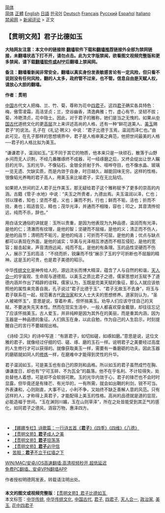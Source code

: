  <!-- 面包屑导航 --> <div class="breadcrumb"><!-- GTranslate: https://gtranslate.io/ -->  <div class="switcher notranslate">  <div class="selected">  <a href="#" onclick="return false;"> 简体</a>  </div>  <div class="option">  <a href="https://www.bannedbook.org" onclick="doGTranslate('zh-CN|zh-CN');jQuery('div.switcher div.selected a').html(jQuery(this).html());return false;" title="简体中文" class="nturl selected"> 简体</a>  <a href="https://www.bannedbook.org/zh-tw/" onclick="doGTranslate('zh-CN|zh-TW');jQuery('div.switcher div.selected a').html(jQuery(this).html());return false;" title="繁體中文" class="nturl"> 正體</a>  <a href="https://www.bannedbook.org/en/" onclick="doGTranslate('zh-CN|en');jQuery('div.switcher div.selected a').html(jQuery(this).html());return false;" title="English" class="nturl"> English</a>  <a href="https://www.bannedbook.org/ja/" onclick="doGTranslate('zh-CN|ja');jQuery('div.switcher div.selected a').html(jQuery(this).html());return false;" title="日本語" class="nturl"> 日語</a>  <a href="https://www.bannedbook.org/ko/" onclick="doGTranslate('zh-CN|ko');jQuery('div.switcher div.selected a').html(jQuery(this).html());return false;" title="한국어" class="nturl"> 한국어</a>  <a href="https://www.bannedbook.org/de/" onclick="doGTranslate('zh-CN|de');jQuery('div.switcher div.selected a').html(jQuery(this).html());return false;" title="Deutsch" class="nturl"> Deutsch</a>  <a href="https://www.bannedbook.org/fr/" onclick="doGTranslate('zh-CN|fr');jQuery('div.switcher div.selected a').html(jQuery(this).html());return false;" title="Français" class="nturl"> Français</a>  <a href="https://www.bannedbook.org/ru/" onclick="doGTranslate('zh-CN|ru');jQuery('div.switcher div.selected a').html(jQuery(this).html());return false;" title="Русский" class="nturl"> Русский</a>  <a href="https://www.bannedbook.org/es/" onclick="doGTranslate('zh-CN|es');jQuery('div.switcher div.selected a').html(jQuery(this).html());return false;" title="Español" class="nturl"> Español</a>  <a href="https://www.bannedbook.org/it/" onclick="doGTranslate('zh-CN|it');jQuery('div.switcher div.selected a').html(jQuery(this).html());return false;" title="Italiano" class="nturl"> Italiano</a>  </div>  </div>      <div class='breadcrumb-sub'><!-- Breadcrumb NavXT 6.3.0 --> <a href="https://www.bannedbook.org/" class="home">禁闻网</a> &gt; <a href="https://www.bannedbook.org/bnews/comments/" class="category">新闻评论</a> &gt; 正文</div></div><h2>【贯明文苑】君子比德如玉 </h2> <p class="notice"><b>大陆网友注意：本文中的链接除 <a href="https://github.com/bannedbook/fanqiang" >翻墙</a>软件下载和<a href="https://github.com/killgcd/justmysocks/blob/master/README.md">翻墙推荐</a>链接外全部为禁网链接，未翻墙状态下打不开，请勿点击。此为文字版禁闻，欲看图文视频完整版和更多禁闻，请下载<a href="https://github.com/bannedbook/fanqiang">翻墙软件或APP</a>后翻墙上禁闻网。</p><p>备注：翻墙看新闻非常安全，翻墙以真实身份发表敏感言论有一定风险，但只看不说则没有任何风险，翻的人太多，政府管不过来，也不管。信息自由是天赋人权，请放心大胆的翻墙。</b></p>  <div class="entry"> <p>              <a href="https://i0.wp.com/upload-images-bucket-v64rleca837do.s3.eu-west-1.amazonaws.com/wp-content/uploads/2021/07/08094742/%E5%90%9B%E5%AD%90%E6%AF%94%E5%BE%B7%E5%A6%82%E7%8E%89-%EF%BC%88%E5%9C%96%E7%89%87%E4%BE%86%E6%BA%90%EF%BC%9APixabay%EF%BC%89.jpeg?fit=1600%2C723&#038;ssl=1" data-caption=""></a>                            </p> <p><strong>作者︰贯明</strong></p> <p><span class='wp_keywordlink_affiliate'><a href="https://www.bannedbook.org/" title="中国" target="_blank">中国</a></span>古代文人把梅、兰、竹、菊，尊称为花中<a href="https://www.bannedbook.org/bnews/tag/%E5%9B%9B%E5%90%9B%E5%AD%90/" class="st_tag internal_tag" rel="tag" title="标签 四君子 下的日志">四君子</a>。这四<a href="https://www.bannedbook.org/bnews/tag/%E5%90%9B%E5%AD%90/" class="st_tag internal_tag" rel="tag" title="标签 君子 下的日志">君子</a>确实各具特色︰梅，傲雪凌霜，高洁坚贞；兰，空谷幽香，清逸典雅；竹，虚心有节，坚韧不拔；菊，冷艳清贞，花中隐士。因此，对于君子的雅称，她们是当之无愧的。如果从<a href="https://www.bannedbook.org/bnews/tag/%e4%b8%ad%e5%9b%bd%e5%8f%a4%e4%bb%a3/" class="st_tag internal_tag" rel="tag" title="标签 中国古代 下的日志">中国古代</a>道统文化的更<span class='wp_keywordlink_affiliate'><a href="https://www.bannedbook.org/bnews/ccpdope/" title="中共高层内幕" target="_blank">高层</a></span>次上来评述高尚的人格，还有一种“鲜花送美人、<a href="https://www.bannedbook.org/bnews/tag/%E7%BE%8E%E7%8E%89/" class="st_tag internal_tag" rel="tag" title="标签 美玉 下的日志">美玉</a>赐君子”的说法。孔子在《礼记·聘义》中说︰“君子比德于玉焉，温润而泽仁也。”由此可见，在孔子那样的思想境界中，君子是人格审美之典范，他把世间最美的人格──君子的人格比拟为美玉。</p>  <p>“谦谦君子，温润如玉。”玉不同于其它的物质，他本来只是一块顽石，散落于山野乡间而无人识荆，不经几番雕琢终不成器，可一经琢磨之后，又终会绽出让世人瞩目的光华。玉的光华，不像钻石、金银全折射于外、喧哗夺目，也不像水晶、玻璃一览无遗、欠缺实质，而是内敛于自身，时日越久，越能回味无穷。这样的性格，很像韬光养晦的君子高人，用美玉来比喻君子，实在无比贴切。</p> <p>如果把人世间的正人君子比作美玉，那无疑给君子这个雅称赋予了更多的崇高的内涵。古籍《管子·水地》中说︰“夫玉之所贵者，九德出焉。夫玉温润以泽，仁也；邻以理者，知也；坚而不蹙，义也；廉而不刿，行也；鲜而不垢，洁也；折而不挠，勇也；瑕适皆见，精也；茂华光泽，并通而不相陵，容也；叩之，其音清抟彻远，纯而不杀，辞也。”</p> <p>用白话文通俗的讲就是︰玉所以贵重，是因为他表现为九种品德，温润而有光泽，是他的仁；清澈而有纹理，是他的智；坚硬而不屈缩，是他的义；清正而不伤人，是他的品节；清明而不垢污，是他的纯洁；可折而不可屈，是他的勇；优点与缺点都可以表现在外面，是他的诚实；华美与光泽相互渗透而不相互侵犯，是他的宽容；敲击起来，声音清扬远闻，纯而不乱，是他的有条理。玉的品性坚硬而不伤人，展示了玉的高洁︰“不挠而折，锐廉而不忮”展示了玉的宁可折断也不屈服的精神。这是玉的可贵，也是君子美德的昭示。</p>  <p>中华<span class='wp_keywordlink_affiliate'><a href="https://www.bannedbook.org/bnews/tculture/" title="传统文化" target="_blank">传统文化</a></span>是神传给人的，源远流长而博大精深，蕴含了人与自然的和谐，<a href="https://www.bannedbook.org/bnews/tag/%E5%A4%A9%E4%BA%BA%E5%90%88%E4%B8%80/" class="st_tag internal_tag" rel="tag" title="标签 天人合一 下的日志">天人合一</a>的宇宙观、生命观与道德观。以美玉之质比君子之德，儒家思想对玉赋予了道德内涵并作出了精辟的诠释。儒家认为，玉既是完美天赋的象征，那么人就应该依照他的属性来完善自我，孔子说过“君子比德于玉”、“君子无故玉不去身”，将玉与君子联系在一起，规范著古代<a href="https://www.bannedbook.org/bnews/tag/%E6%94%BF%E6%B2%BB%E5%AE%B6/" class="st_tag internal_tag" rel="tag" title="标签 政治家 下的日志">政治家</a>和文人士大夫的思想修养。道家则认为，“圣人被褐怀玉”，意思是说，穿着朴素，但怀揣美玉。劝导人们应该守住自己的天赋，不要迷失先天本性。然而在现实生活中，一般人都喜欢穿金戴银，却往往忘记了应该怀揣美玉。古人爱玉，并非纯粹是因为其外在的美丽，而是重其内涵，因为玉器是一种品德的象征。人们佩玉在身，以此自勉，作为自己的人生启示，时刻提醒自己的言行不要越规出格。</p> <p>《诗经·卫风》的诗中写道︰“有匪君子，如切如磋，如琢如磨。”意思是说，这位文雅的君子，就像经过仔细的切、磋、琢、磨的玉石一样。说明君子之美要经过高度的人生修行才可以获得的。就像获取美玉一样，需要有一番磨砺的功夫。因此玉器的磨砺就如同人的<span class='wp_keywordlink'><a href="https://www.qi-gong.me/" title="气功修炼网" target="_blank">修炼</a></span>一样，在磨难中才能得到灵性的升华。</p> <p>君子温润如玉，可是美玉也有自己的原则和品格。所以如玉的君子虽然成竹在胸、谦谦度日，却也有“宁可玉碎、不为瓦全”的磊落。他不在乎名利、不计较得失，处处替他人着想，可是却不会软弱可欺。玉的光华内敛于心，君子的锋芒也不会时时显露，但毕竟还是有锋芒、有光华的，一有所需，就会如出鞘的利剑，锐不可当。外表谦和，心则刚直，大事不让，小利不争，又始终不缺乏善解人意的风范。只有这样的人，才称得上真君子，才能配得上美玉的性格。高尚的品德就是道的显现，必能造福于世间。“玉在渊则川媚，玉在山则草泽”，所在之处皆能受到其正气的感化，如同君子之德风，涵容万物，惠泽四方。</p>  <p>&nbsp;</p> <ul class='op-related-articles' title='相关阅读'> <li><a href='https://www.bannedbook.org/bnews/comments/20210715/1587776.html' target='_blank'>【娜娜专栏】诗歌篇：一行诗五首《<b>君子</b>》《四季》《四维》《八德》</a></li> <li><a href='https://www.bannedbook.org/bnews/comments/20210705/1580579.html' target='_blank'>【贯明文苑】<b>君子</b>成人之美</a></li> <li><a href='https://www.bannedbook.org/bnews/comments/20210628/1575855.html' target='_blank'>【贯明文苑】<b>君子</b>坦荡荡</a></li> <li><a href='https://www.bannedbook.org/bnews/comments/20210621/1571054.html' target='_blank'>【贯明文苑】<b>君子</b>必守信</a></li> <li><a href='https://www.bannedbook.org/bnews/baitai/20210618/1569369.html' target='_blank'>苦胆：<b>君子</b>不立于红墙之下</a></li> </ul> <p class="texttj"> <a href="https://github.com/bannedbook/fanqiang/wiki/V2ray%E6%9C%BA%E5%9C%BA" target="_blank">WIN/MAC/安卓/iOS高速翻墙:高清视频秒开,超低延迟</a><br/> <a href="https://github.com/bannedbook/fanqiang/wiki/%E7%A6%81%E9%97%BB%E7%BD%91%E5%AE%89%E5%8D%93%E7%BF%BB%E5%A2%99%E6%96%B0%E9%97%BBAPP" target="_blank">免费PC翻墙、安卓VPN翻墙APP</a></p><p>作者授权明德网发表，转载请注明出处。</p> <a name='sharetosocial'></a>  <div style="margin-bottom:5px;padding-bottom:5px;clear:both"> <div id="archive-pix-1" class="banner-ads"> <!-- AuctionX Display platform tag START --> <div id="26318x728x90x621x_ADSLOT2" clicktrack="%%CLICK_URL_ESC%%"></div> <!-- AuctionX Display platform tag END --> </div> <div id="archive-pix-2" class="banner-ads"> <!-- AuctionX Display platform tag START --> <div id="26315x300x250x621x_ADSLOT2" clicktrack="%%CLICK_URL_ESC%%"></div> <!-- AuctionX Display platform tag END --> </div> </div>    <div id="archive-pix-1" class="banner-ads"> <!-- AuctionX Display platform tag START --> <div id="26318x728x90x621x_ADSLOT3" clicktrack="%%CLICK_URL_ESC%%"></div> <!-- AuctionX Display platform tag END --> </div> <div><b>本文的图文或视频完整版</b>：<a href='https://www.bannedbook.org/bnews/comments/20210719/1589882.html'>【贯明文苑】君子比德如玉 </a></div>  </div><!--END ENTRY--> <div class="postfooter"> <div>本文标签：<a href="https://www.bannedbook.org/bnews/tag/%e4%b8%ad%e5%8d%8e%e4%bc%a0%e7%bb%9f/" rel="tag">中华传统</a>, <a href="https://www.bannedbook.org/bnews/tag/%E4%B8%AD%E5%8D%8E%E4%BC%A0%E7%BB%9F%E6%96%87%E5%8C%96/" rel="tag">中华传统文化</a>, <a href="https://www.bannedbook.org/bnews/tag/%e4%b8%ad%e5%9b%bd%e5%8f%a4%e4%bb%a3/" rel="tag">中国古代</a>, <a href="https://www.bannedbook.org/bnews/tag/%E5%90%9B%E5%AD%90/" rel="tag">君子</a>, <a href="https://www.bannedbook.org/bnews/tag/%E5%9B%9B%E5%90%9B%E5%AD%90/" rel="tag">四君子</a>, <a href="https://www.bannedbook.org/bnews/tag/%E5%A4%A9%E4%BA%BA%E5%90%88%E4%B8%80/" rel="tag">天人合一</a>, <a href="https://www.bannedbook.org/bnews/tag/%E6%94%BF%E6%B2%BB%E5%AE%B6/" rel="tag">政治家</a>, <a href="https://www.bannedbook.org/bnews/tag/%E7%BE%8E%E7%8E%89/" rel="tag">美玉</a>, <a href="https://www.bannedbook.org/bnews/tag/%e8%8a%b1%e4%b8%ad%e5%9b%9b%e5%90%9b%e5%ad%90/" rel="tag">花中四君子</a></div>  </div><!--END POSTFOOTER--> 